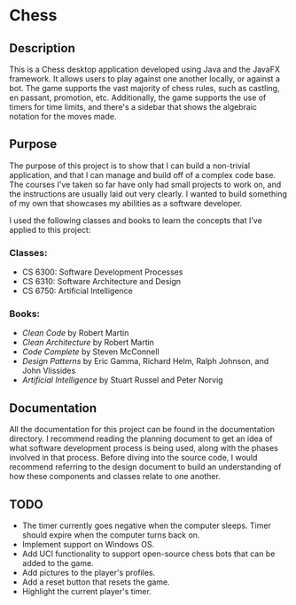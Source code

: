 # Chess

## Description

This is a Chess desktop application developed using Java and the JavaFX framework. 
It allows users to play against one another locally, or against a bot.
The game supports the vast majority of chess rules, such as castling, en passant, promotion, etc.
Additionally, the game supports the use of timers for time limits, and there's a sidebar that shows the algebraic notation for the moves made.

## Purpose

The purpose of this project is to show that I can build a non-trivial application, and that I can manage and build off of a complex code base.
The courses I've taken so far have only had small projects to work on, and the instructions are usually laid out very clearly.
I wanted to build something of my own that showcases my abilities as a software developer.

I used the following classes and books to learn the concepts that I've applied to this project:

### Classes:
 - CS 6300: Software Development Processes
 - CS 6310: Software Architecture and Design
 - CS 6750: Artificial Intelligence
 
### Books:
 - *Clean Code* by Robert Martin
 - *Clean Architecture* by Robert Martin
 - *Code Complete* by Steven McConnell
 - *Design Patterns* by Eric Gamma, Richard Helm, Ralph Johnson, and John Vlissides
 - *Artificial Intelligence* by Stuart Russel and Peter Norvig

## Documentation

All the documentation for this project can be found in the documentation directory. 
I recommend reading the planning document to get an idea of what software development process is being used, along with the phases involved in that process.
Before diving into the source code, I would recommend referring to the design document to build an understanding of how these components and classes relate to one another.

## TODO
 - The timer currently goes negative when the computer sleeps. Timer should expire when the computer turns back on.
 - Implement support on Windows OS.
 - Add UCI functionality to support open-source chess bots that can be added to the game.
 - Add pictures to the player's profiles.
 - Add a reset button that resets the game.
 - Highlight the current player's timer.
 
